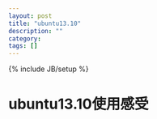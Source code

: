 ```yaml
---
layout: post
title: "ubuntu13.10"
description: ""
category: 
tags: []
---
```

{% include JB/setup %}

# ubuntu13.10使用感受

[]()